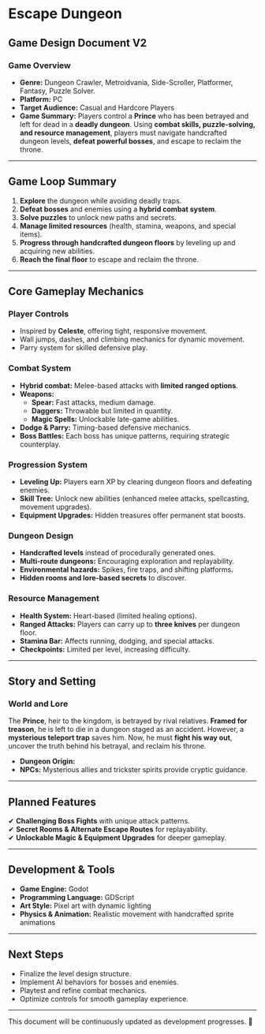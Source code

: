 # Escape Dungeon

## **Game Design Document V2**

### **Game Overview**

- **Genre:** Dungeon Crawler, Metroidvania, Side-Scroller, Platformer, Fantasy, Puzzle Solver.  
- **Platform:** PC  
- **Target Audience:** Casual and Hardcore Players  
- **Game Summary:** Players control a **Prince** who has been betrayed and left for dead in a **deadly dungeon**. Using **combat skills, puzzle-solving, and resource management**, players must navigate handcrafted dungeon levels, **defeat powerful bosses**, and escape to reclaim the throne.

---

## **Game Loop Summary**
1. **Explore** the dungeon while avoiding deadly traps.
2. **Defeat bosses** and enemies using a **hybrid combat system**.
3. **Solve puzzles** to unlock new paths and secrets.
4. **Manage limited resources** (health, stamina, weapons, and special items).
5. **Progress through handcrafted dungeon floors** by leveling up and acquiring new abilities.
6. **Reach the final floor** to escape and reclaim the throne.

---

## **Core Gameplay Mechanics**

### **Player Controls**
- Inspired by **Celeste**, offering tight, responsive movement.
- Wall jumps, dashes, and climbing mechanics for dynamic movement.
- Parry system for skilled defensive play.

### **Combat System**
- **Hybrid combat:** Melee-based attacks with **limited ranged options**.
- **Weapons:**
  - **Spear:** Fast attacks, medium damage.
  - **Daggers:** Throwable but limited in quantity.
  - **Magic Spells:** Unlockable late-game abilities.
- **Dodge & Parry:** Timing-based defensive mechanics.
- **Boss Battles:** Each boss has unique patterns, requiring strategic counterplay.

### **Progression System**
- **Leveling Up:** Players earn XP by clearing dungeon floors and defeating enemies.
- **Skill Tree:** Unlock new abilities (enhanced melee attacks, spellcasting, movement upgrades).
- **Equipment Upgrades:** Hidden treasures offer permanent stat boosts.

### **Dungeon Design**
- **Handcrafted levels** instead of procedurally generated ones.
- **Multi-route dungeons:** Encouraging exploration and replayability.
- **Environmental hazards:** Spikes, fire traps, and shifting platforms.
- **Hidden rooms and lore-based secrets** to discover.

### **Resource Management**
- **Health System:** Heart-based (limited healing options).
- **Ranged Attacks:** Players can carry up to **three knives** per dungeon floor.
- **Stamina Bar:** Affects running, dodging, and special attacks.
- **Checkpoints:** Limited per level, increasing difficulty.

---

## **Story and Setting**

### **World and Lore**
The **Prince**, heir to the kingdom, is betrayed by rival relatives. **Framed for treason**, he is left to die in a dungeon staged as an accident. However, a **mysterious teleport trap** saves him. Now, he must **fight his way out**, uncover the truth behind his betrayal, and reclaim his throne.

- **Dungeon Origin:** 
- **NPCs:** Mysterious allies and trickster spirits provide cryptic guidance.
  
---

## **Planned Features**
✔ **Challenging Boss Fights** with unique attack patterns.  
✔ **Secret Rooms & Alternate Escape Routes** for replayability.  
✔ **Unlockable Magic & Equipment Upgrades** for deeper gameplay.  

---

## **Development & Tools**
- **Game Engine:** Godot
- **Programming Language:** GDScript
- **Art Style:** Pixel art with dynamic lighting
- **Physics & Animation:** Realistic movement with handcrafted sprite animations

---

## **Next Steps**
- Finalize the level design structure.
- Implement AI behaviors for bosses and enemies.
- Playtest and refine combat mechanics.
- Optimize controls for smooth gameplay experience.

---

This document will be continuously updated as development progresses. 🚀
